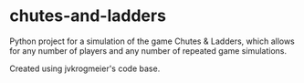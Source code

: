 # chutes-and-ladders
Python project for a simulation of the game Chutes &amp; Ladders, which allows for any number of players and any number of repeated game simulations.

Created using jvkrogmeier's code base.
